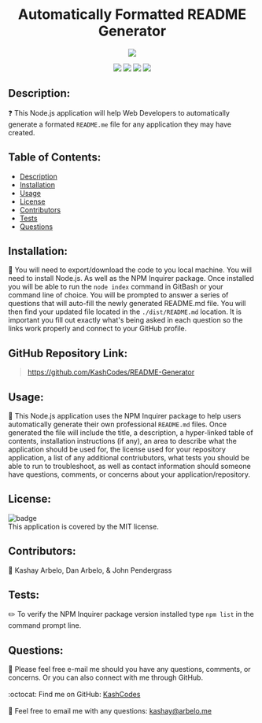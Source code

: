 
  <h1 align="center">Automatically Formatted README Generator </h1>
  
  <p align="center">
    <img src="https://img.shields.io/badge/license-MIT-success" />
  </p> 
  <p align="center">
    <img src="https://img.shields.io/github/repo-size/KashCodes/README-Generator?style=plastic" />
    <img src="https://img.shields.io/github/languages/count/KashCodes/README-Generator?style=plastic" />
    <img src="https://img.shields.io/github/languages/top/KashCodes/README-Generator?style=plastic" />
    <img src="https://img.shields.io/github/last-commit/KashCodes/README-Generator?style=plastic" />
  </p>
  
  ## Description:
  ❓ This Node.js application will help Web Developers to automatically generate a formated `README.me` file for any application they may have created.

  
  ## Table of Contents:
  - [Description](#description)
  - [Installation](#installation)
  - [Usage](#usage)
  - [License](#license)
  - [Contributors](#contributors)
  - [Tests](#tests)
  - [Questions](#questions)

  ## Installation:
  🚨 You will need to export/download the code to you local machine. You will need to install Node.js. As well as the NPM Inquirer package.   Once installed you will be able to run the `node index` command in GitBash or your command line of choice. You will be prompted to answer a series of questions that will auto-fill the newly generated README.md file. You will then find your updated file located in the `./dist/README.md` location. It is important you fill out exactly what's being asked in each question so the links work properly and connect to your GitHub profile.

  ## GitHub Repository Link: 
  > https://github.com/KashCodes/README-Generator

  ## Usage:
  🚀 This Node.js application uses the NPM Inquirer package to help users automatically generate their own professional `README.md` files. Once generated the file will include the title, a description, a hyper-linked table of contents, installation instructions (if any), an area to describe what the application should be used for, the license used for your repository application, a list of any additional contriubutors, what tests you should be able to run to troubleshoot, as well as contact information should someone have questions, comments, or concerns about your application/repository.

  ## License:
  ![badge](https://img.shields.io/badge/license-MIT-success)
  <br />
  This application is covered by the MIT license.

  ## Contributors:
  👥 Kashay Arbelo, Dan Arbelo, & John Pendergrass

  ## Tests:
  ✏️ To verify the NPM Inquirer package version installed type `npm list` in the command prompt line.

  ## Questions:
  🔧 Please feel free e-mail me should you have any questions, comments, or concerns.  Or you can also connect with me through GitHub. <br />
    <br />
    :octocat: Find me on GitHub: [KashCodes](https://github.com/KashCodes)<br />
    <br />
    📜 Feel free to email me with any questions: kashay@arbelo.me<br /><br />

  